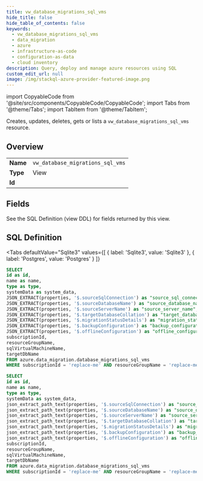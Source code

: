 ```yaml
--- 
title: vw_database_migrations_sql_vms
hide_title: false
hide_table_of_contents: false
keywords:
  - vw_database_migrations_sql_vms
  - data_migration
  - azure
  - infrastructure-as-code
  - configuration-as-data
  - cloud inventory
description: Query, deploy and manage azure resources using SQL
custom_edit_url: null
image: /img/stackql-azure-provider-featured-image.png
---
```


import CopyableCode from '@site/src/components/CopyableCode/CopyableCode';
import Tabs from '@theme/Tabs';
import TabItem from '@theme/TabItem';

Creates, updates, deletes, gets or lists a <code>vw_database_migrations_sql_vms</code> resource.

## Overview
<table><tbody>
<tr><td><b>Name</b></td><td><code>vw_database_migrations_sql_vms</code></td></tr>
<tr><td><b>Type</b></td><td>View</td></tr>
<tr><td><b>Id</b></td><td><CopyableCode code="azure.data_migration.vw_database_migrations_sql_vms" /></td></tr>
</tbody></table>

## Fields

See the SQL Definition (view DDL) for fields returned by this view.

## SQL Definition

<Tabs
defaultValue="Sqlite3"
values={[
{ label: 'Sqlite3', value: 'Sqlite3' },
{ label: 'Postgres', value: 'Postgres' }
]}
>
<TabItem value="Sqlite3">

```sql
SELECT
id as id,
name as name,
type as type,
systemData as system_data,
JSON_EXTRACT(properties, '$.sourceSqlConnection') as "source_sql_connection",
JSON_EXTRACT(properties, '$.sourceDatabaseName') as "source_database_name",
JSON_EXTRACT(properties, '$.sourceServerName') as "source_server_name",
JSON_EXTRACT(properties, '$.targetDatabaseCollation') as "target_database_collation",
JSON_EXTRACT(properties, '$.migrationStatusDetails') as "migration_status_details",
JSON_EXTRACT(properties, '$.backupConfiguration') as "backup_configuration",
JSON_EXTRACT(properties, '$.offlineConfiguration') as "offline_configuration",
subscriptionId,
resourceGroupName,
sqlVirtualMachineName,
targetDbName
FROM azure.data_migration.database_migrations_sql_vms
WHERE subscriptionId = 'replace-me' AND resourceGroupName = 'replace-me' AND sqlVirtualMachineName = 'replace-me' AND targetDbName = 'replace-me';
```

</TabItem>
<TabItem value="Postgres">

```sql
SELECT
id as id,
name as name,
type as type,
systemData as system_data,
json_extract_path_text(properties, '$.sourceSqlConnection') as "source_sql_connection",
json_extract_path_text(properties, '$.sourceDatabaseName') as "source_database_name",
json_extract_path_text(properties, '$.sourceServerName') as "source_server_name",
json_extract_path_text(properties, '$.targetDatabaseCollation') as "target_database_collation",
json_extract_path_text(properties, '$.migrationStatusDetails') as "migration_status_details",
json_extract_path_text(properties, '$.backupConfiguration') as "backup_configuration",
json_extract_path_text(properties, '$.offlineConfiguration') as "offline_configuration",
subscriptionId,
resourceGroupName,
sqlVirtualMachineName,
targetDbName
FROM azure.data_migration.database_migrations_sql_vms
WHERE subscriptionId = 'replace-me' AND resourceGroupName = 'replace-me' AND sqlVirtualMachineName = 'replace-me' AND targetDbName = 'replace-me';
```

</TabItem>
</Tabs>
